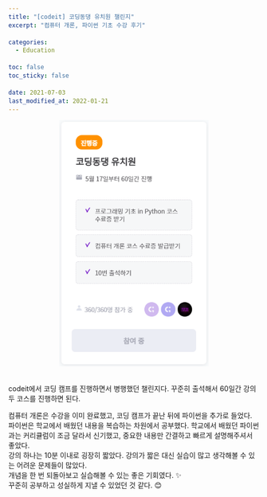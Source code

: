 ```yaml
---
title: "[codeit] 코딩동댕 유치원 챌린지"
excerpt: "컴퓨터 개론, 파이썬 기초 수강 후기"

categories:
  - Education

toc: false
toc_sticky: false

date: 2021-07-03
last_modified_at: 2022-01-21
---
```


<center><img src="/assets/images/21070301/21070301_1.png" width="300"></center>  

<br>  

codeit에서 코딩 캠프를 진행하면서 병행했던 챌린지다. 꾸준히 출석해서 60일간 강의 두 코스를 진행하면 된다.  

컴퓨터 개론은 수강을 이미 완료했고, 코딩 캠프가 끝난 뒤에 파이썬을 추가로 들었다. 파이썬은 학교에서 배웠던 내용을 복습하는 차원에서 공부했다. 학교에서 배웠던 파이썬과는 커리큘럼이 조금 달라서 신기했고, 중요한 내용만 간결하고 빠르게 설명해주셔서 좋았다.  
강의 하나는 10분 이내로 굉장히 짧았다. 강의가 짧은 대신 실습이 많고 생각해볼 수 있는 어려운 문제들이 많았다.  
개념을 한 번 되돌아보고 실습해볼 수 있는 좋은 기회였다. ✨  
꾸준히 공부하고 성실하게 지낼 수 있었던 것 같다. 😊  